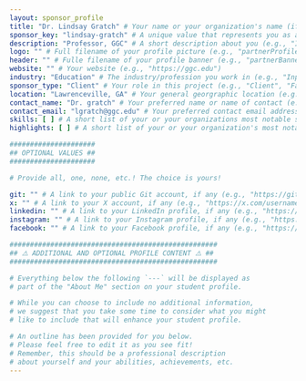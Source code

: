 ```yaml
---
layout: sponsor_profile
title: "Dr. Lindsay Gratch" # Your name or your organization's name (if not GGC) (e.g., "Dr. Cengiz Gunay" or "Charity Organization")
sponsor_key: "lindsay-gratch" # A unique value that represents you as a partner (e.g., "cengiz-gunay" or "charity-organization")
description: "Professor, GGC" # A short description about you (e.g., "I'm a professor at GGC!")
logo: "" # Full filename of your profile picture (e.g., "partnerProfile.jpg")
header: "" # Fulle filename of your profile banner (e.g., "partnerBanner.jpg")
website: "" # Your website (e.g., "https://ggc.edu")
industry: "Education" # The industry/profession you work in (e.g., "Inpatient Care")
sponsor_type: "Client" # Your role in this project (e.g., "Client", "Faculty Advisor", etc.)
location: "Lawrenceville, GA" # Your general georgraphic location (e.g., "Lawrenceville, GA")
contact_name: "Dr. gratch" # Your preferred name or name of contact (e.g., "Dr. Gunay")
contact_email: "lgratch@ggc.edu" # Your preferred contact email address (e.g., "cgunay@ggc.edu")
skills: [ ] # A short list of your or your organizations most notable skills (e.g., [ "Aerospace Engineering", "Avionics" ])
highlights: [ ] # A short list of your or your organization's most notable achievements (e.g., [ "Time Most Influential Companies of 2022", "Forbes 30 under 30" ])

#####################
## OPTIONAL VALUES ##
#####################

# Provide all, one, none, etc.! The choice is yours!

git: "" # A link to your public Git account, if any (e.g., "https://github.com/username")
x: "" # A link to your X account, if any (e.g., "https://x.com/username")
linkedin: "" # A link to your LinkedIn profile, if any (e.g., "https://linkedin.com/username")
instagram: "" # A link to your Instagram profile, if any (e.g., "https://instagram.com/username")
facebook: "" # A link to your Facebook profile, if any (e.g., "https://facebook.com/username")

###################################################
## ⚠️ ADDITIONAL AND OPTIONAL PROFILE CONTENT ⚠️ ##
###################################################

# Everything below the following `---` will be displayed as
# part of the "About Me" section on your student profile.

# While you can choose to include no additional information,
# we suggest that you take some time to consider what you might
# like to include that will enhance your student profile.

# An outline has been provided for you below.
# Please feel free to edit it as you see fit!
# Remember, this should be a professional description
# about yourself and your abilities, achievements, etc.
---
```

